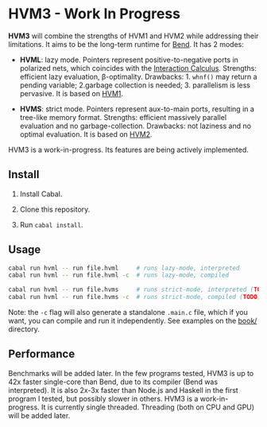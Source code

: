 HVM3 - Work In Progress
=======================

**HVM3** will combine the strengths of HVM1 and HVM2 while addressing their
limitations. It aims to be the long-term runtime for
[Bend](https://github.com/HigherOrderCO/Bend). It has 2 modes:

- **HVML**: lazy mode. Pointers represent positive-to-negative ports in
  polarized nets, which coincides with the [Interaction
  Calculus](https://GitHub.com/VictorTaelin/Interaction-Calculus). Strengths:
  efficient lazy evaluation, β-optimality. Drawbacks: 1. `whnf()` may return a
  pending variable; 2.garbage collection is needed; 3. parallelism is less
  pervasive. It is based on [HVM1](https://github.com/HigherOrderCO/hvm1).

- **HVMS**: strict mode. Pointers represent aux-to-main ports, resulting in a
  tree-like memory format. Strengths: efficient massively parallel evaluation and
  no garbage-collection. Drawbacks: not laziness and no optimal evaluation. It
  is based on [HVM2](https://github.com/HigherOrderCO/hvm).

HVM3 is a work-in-progress. Its features are being actively implemented.

Install
-------

1. Install Cabal.

3. Clone this repository.

3. Run `cabal install`.

Usage
-----

```bash
cabal run hvml -- run file.hvml     # runs lazy-mode, interpreted
cabal run hvml -- run file.hvml -c  # runs lazy-mode, compiled

cabal run hvml -- run file.hvms     # runs strict-mode, interpreted (TODO)
cabal run hvml -- run file.hvms -c  # runs strict-mode, compiled (TODO)
```

Note: the `-c` flag will also generate a standalone `.main.c` file, which if you
want, you can compile and run it independently. See examples on the [book/](book/) directory.

Performance
-----------

Benchmarks will be added later. In the few programs tested, HVM3 is up to 42x
faster single-core than Bend, due to its compiler (Bend was interpreted). It is
also 2x-3x faster than Node.js and Haskell in the first program I tested, but
possibly slower in others. HVM3 is a work-in-progress. It is currently single
threaded. Threading (both on CPU and GPU) will be added later.

